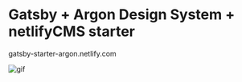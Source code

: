 # Gatsby + Argon Design System + netlifyCMS starter

gatsby-starter-argon.netlify.com

![gif](./example.gif)
